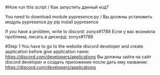 #How run this script / Как запустить данный код?

You need to download module pypresence.py / Вы должны установить модуль pypresence.py
pip install pypresence

If you have a problem, write to discord: zonyx#1788
Если у вас возникла проблема, писать в дискорд: zonyx#1788




#Step 1
You have to go to the website discord developer and create application before give application name: https://discord.com/developers/applications
Вы должны зайти на сайт discord developer и создать приложение после дать ему название: https://discord.com/developers/applications
